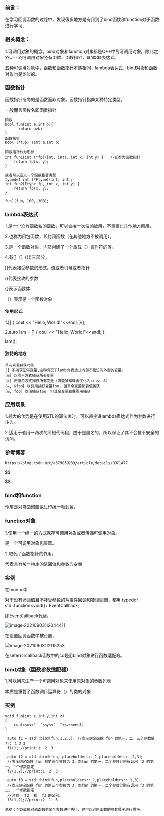### 前言：

在学习回调函数的过程中，发现很多地方是有用到了bind函数和function对于函数进行学习。

### 相关概念：

1.可调用对象的概念。bind对象和function对象都是C++中的可调用对象。除此之外C++的可调用对象还有函数、函数指针、lambda表达式。

五种可调用对象中，函数和函数指针本质相同，lambda表达式、bind对象和函数对象也是类似的。

### 函数指针

函数指针指向的是函数而非对象。函数指针指向某种特定类型。

一般而言函数名即函数指针

```
函数 
bool fun(int a,int b){
      return a>b;
}
函数指针
bool (*fup) (int a,int b)

函数指针作为形参
int fun1(int (*fp)(int, int), int x, int y) {   //形参为函数指针
	return fp(x, y);
}

或者可以定义一个函数指针类型
typedef int (*Ftype)(int, int);          
int fun2(Ftype fp, int x, int y) { 
	return fp(x, y);
}

fun1(fun, 100, 100);
```

### lambda表达式

1.是一个没有函数名的函数，可以直接一次性的使用，不需要在其他地方调用。

2.也称为闭包函数，即封闭函数（在其他地方不被调用）。

3.是一个函数对象，内部创建了一个重载（）操作符的类。

4.有[]（）{}()三部分。

[]代表接受参数的形式，值或者引用或者指针

()代表接收的参数

{}表示函数体

（）表示是一个函数对象

#### 使用形式

1.[] { cout << "Hello, World!"<<endl; }();

2.auto lam = [] { cout << "Hello, World!"<<endl; }; 

lam();

#### 独特的地方

```
具有变量捕获功能
[] 不捕获任何变量,这种情况下lambda表达式内部不能访问外部的变量。
[&] 以引用方式捕获所有变量
[=] 用值的方式捕获所有变量（可能被编译器优化为const &)
[=, &foo] 以引用捕获变量foo, 但其余变量都靠值捕获
[&, foo] 以值捕获foo, 但其余变量都靠引用捕获
```

### 应用场景

1.最大的优势是在使用STL的算法库时，可以直接讲lambda表达式作为参数进行传入。

2.适用于值用一两次的简短代码段。由于是匿名的，所以保证了其不会被不安全的访问。

### 参考博客

```
https://blog.csdn.net/a379039233/article/details/8371477
```



$$

$$


### bind和function

作用是对可回调函数进行统一和封装。



### function对象

1.使用一个统一的方式保存可调用对象或者传递可调用对象。

是一个可调用对象包装器。

2.取代了函数指针的作用。

代表具有某一特定的返回值和参数的变量

### 实例

在muduo中

对于没有返回值且不接受参数的写事件回调和错误回调，都用 typedef std::function<void()> EventCallback;

即EventCallback代替，

![image-20210903112044411](C:\Users\Echo\Desktop\image-20210903112044411.png)

在设置回调函数中被设置，

![image-20210903112115253](C:\Users\Echo\AppData\Roaming\Typora\typora-user-images\image-20210903112115253.png)

在seterrorcallback函数中的cd是用bind对象进行函数适配的。

### bind对象（函数参数适配器）

1.可以用来生产一个可调用对象来使用原对象的参数列表

本质是重载了函数调用运算符（）的类的对象

### 实例

```
void fun(int x,int y,int z)
{
    cout<<x<<"  "<<y<<"  "<<z<<endl;
}
```

```
 auto f1 = std::bind(fun,1,2,3); //表示绑定函数 fun 的第一，二，三个参数值为： 1 2 3
 f1(); //print:1  2  3

 auto f2 = std::bind(fun, placeholders::_1,placeholders::_2,3);
 //表示绑定函数 fun 的第三个参数为 3，而fun 的第一，二个参数分别有调用 f2 的第一，二个参数指定
 f2(1,2);//print:1  2  3

 auto f3 = std::bind(fun,placeholders::_2,placeholders::_1,3);
 //表示绑定函数 fun 的第三个参数为 3，而fun 的第一，二个参数分别有调用 f3 的第二，一个参数指定
 //注意： f2  和  f3 的区别。
 f3(1,2);//print:2  1  3
```

```
总结：可以直接对原函数的某个参数进行执行，也可以对原函数的参数顺序进行置换。
```

